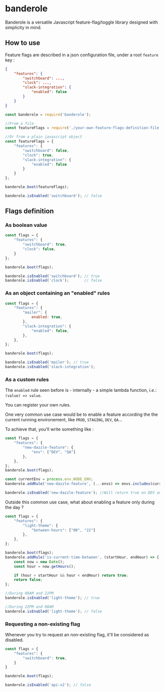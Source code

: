 # banderole

Banderole is a versatile Javascript feature-flag/toggle library designed with simplicity in mind.

## How to use

Feature flags are described in a json configuration file, under a root `feature` key :

```json
{
    "features": {
        "switchboard": ...,
        "clock": ...,
        "slack-integration": {
            "enabled": false
        }
    }
}
```

```js
const banderole = require('banderole');

//From a file
const featureFlags = require('./your-own-feature-flags-definition-file.json');

//Or from a plain javascript object
const featureFlags = {
    "features": {
        "switchboard": false,
        "clock": true,
        "slack-integration": {
            "enabled": false
        }
    }
};

banderole.boot(featureFlags);

banderole.isEnabled('switchboard'); // false

```
## Flags definition

### As boolean value

```js
const flags = {
    "features": {
        "switchboard": true,
        "clock": false,
    }
};

banderole.boot(flags);

banderole.isEnabled('switchboard'); // true
banderole.isEnabled('clock');       // false

```

### As an object containing an "enabled" rules
```js
const flags = {
    "features": {
        "mailer": {
            enabled: true,
        },
        "slack-integration": {
            "enabled": false,
        },
    },
};

banderole.boot(flags);

banderole.isEnabled('mailer'); // true
banderole.isEnabled('slack-integration');       
```

### As a custom rules

The `enabled` rule seen before is - internally - a simple lambda function, _i.e._: `(value) => value`.

You can register your own rules. 

One very common use case would be to enable a feature according the the current running environement, like `PROD`, `STAGING`, `DEV`, `QA`...

To achieve that, you'll write something like :
```js
const flags = {
    "features": {
        "new-dazzle-feature": {
            "env": ["DEV", "QA"]
        },
    },
};
banderole.boot(flags);

const currentEnv = process.env.NODE_ENV;
banderole.addRule('new-dazzle-feature', (...envs) => envs.includes(currentEnv));

banderole.isEnabled('new-dazzle-feature'); //Will return true on DEV and QA envs
```

Outside this common use case, what about enabling a feature only during the day ?
```js
const flags = {
    "features": {
        "light-theme": {
            "between-hours": ["08", "22"]
        },
    },
};

banderole.boot(flags);
banderole.addRule('is-current-time-between', (startHour, endHour) => {
    const now = new Date();
    const hour = now.getHours();

    if (hour > startHour && hour < endHour) return true;
    return false;
};

//During 08AM and 22PM
banderole.isEnabled('light-theme'); // true

//During 22PM and 08AM
banderole.isEnabled('light-theme'); // false
```

### Requesting a non-existing flag

Whenever you try to request an non-existing flag, it'll be considered as disabled.

```js
const flags = {
    "features": {
        "switchboard": true,
    }
}

banderole.boot(flags);

banderole.isEnabled('api-v2'); // false
```


